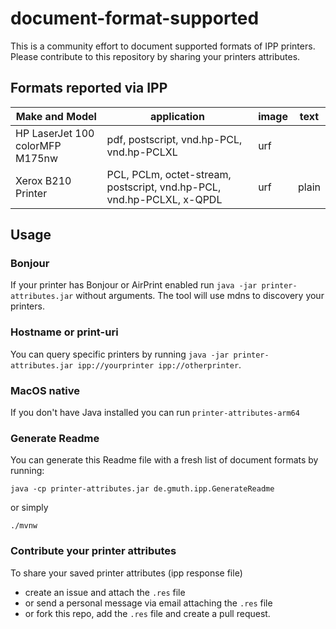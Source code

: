 # document-format-supported

This is a community effort to document supported formats of IPP printers.
Please contribute to this repository by sharing your printers attributes.

## Formats reported via IPP
|Make and Model                 |application                                                          |image|text |
|-------------------------------|---------------------------------------------------------------------|-----|-----|
|HP LaserJet 100 colorMFP M175nw|pdf, postscript, vnd.hp-PCL, vnd.hp-PCLXL                            |urf  |     |
|Xerox B210 Printer             |PCL, PCLm, octet-stream, postscript, vnd.hp-PCL, vnd.hp-PCLXL, x-QPDL|urf  |plain|

## Usage

### Bonjour

If your printer has Bonjour or AirPrint enabled run  `java -jar printer-attributes.jar` without arguments. The tool will use mdns to discovery your printers.

### Hostname or print-uri

You can query specific printers by running `java -jar printer-attributes.jar ipp://yourprinter ipp://otherprinter`.

### MacOS native

If you don't have Java installed you can run `printer-attributes-arm64`

### Generate Readme

You can generate this Readme file with a fresh list of document formats by running:

`java -cp printer-attributes.jar de.gmuth.ipp.GenerateReadme`

or simply

`./mvnw`


### Contribute your printer attributes

To share your saved printer attributes (ipp response file)
- create an issue and attach the `.res` file
- or send a personal message via email attaching the `.res` file
- or fork this repo, add the `.res` file and create a pull request.
